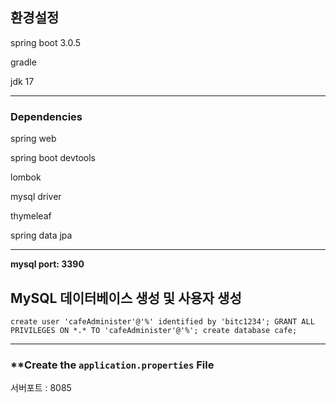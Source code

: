 ## 환경설정

spring boot 3.0.5

gradle

jdk 17

---

### Dependencies

spring web

spring boot devtools

lombok

mysql driver

thymeleaf

spring data jpa

---

**mysql port: 3390**  

## MySQL 데이터베이스 생성 및 사용자 생성

`create user 'cafeAdminister'@'%' identified by 'bitc1234';
GRANT ALL PRIVILEGES ON *.* TO 'cafeAdminister'@'%';
create database cafe;`

---

### ****Create the `application.properties` File**

서버포트 : 8085
